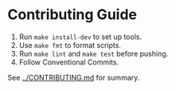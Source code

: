 # Contributing Guide

1. Run `make install-dev` to set up tools.
2. Use `make fmt` to format scripts.
3. Run `make lint` and `make test` before pushing.
4. Follow Conventional Commits.

See [../CONTRIBUTING.md](../CONTRIBUTING.md) for summary.
